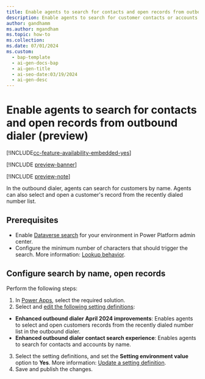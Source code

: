 ```yaml
---
title: Enable agents to search for contacts and open records from outbound dialer (preview)
description: Enable agents to search for customer contacts or accounts by name, open records from Recents tab in the outbound dialer. 
author: gandhamm
ms.author: mgandham
ms.topic: how-to
ms.collection: 
ms.date: 07/01/2024
ms.custom:
  - bap-template
  - ai-gen-docs-bap
  - ai-gen-title
  - ai-seo-date:03/19/2024
  - ai-gen-desc
---
```


# Enable agents to search for contacts and open records from outbound dialer (preview)

[!INCLUDE[cc-feature-availability-embedded-yes](../../includes/cc-feature-availability-embedded-yes.md)]

[!INCLUDE [preview-banner](~/../shared-content/shared/preview-includes/preview-banner.md)]

[!INCLUDE [preview-note](~/../shared-content/shared/preview-includes/preview-note-d365.md)]

In the outbound dialer, agents can search for customers by name. Agents can also select and open a customer's record from the recently dialed number list.

## Prerequisites

-  Enable [Dataverse search](/power-platform/admin/configure-relevance-search-organization) for your environment in Power Platform admin center. 
- Configure the minimum number of characters that should trigger the search. More information: [Lookup behavior](/power-platform/admin/settings-behavior#settings).

## Configure search by name, open records

Perform the following steps:

1. In [Power Apps](https://make.powerapps.com/), select the required solution.
1.  Select and [edit the following setting definitions](/power-apps/maker/data-platform/create-edit-configure-settings#updating-a-setting-definition):
   - **Enhanced outbound dialer April 2024 improvements**: Enables agents to select and open customers records from the recently dialed number list in the outbound dialer.
   - **Enhanced outbound dialer contact search experience**: Enables agents to search for contacts and accounts by name.
3. Select the setting definitions, and set the **Setting environment value** option to **Yes**. More information: [Update a setting definition](/power-apps/maker/data-platform/create-edit-configure-settings#updating-a-setting-definition).
4. Save and publish the changes.


